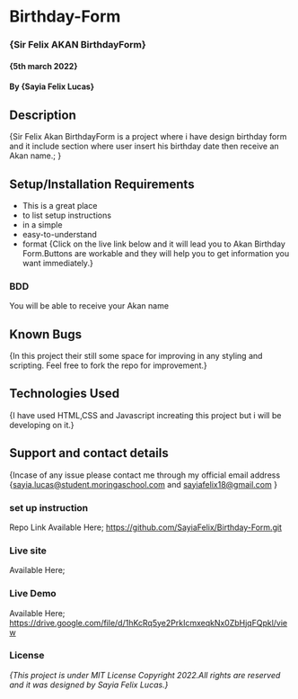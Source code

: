 # Birthday-Form
### {Sir Felix AKAN BirthdayForm}
#### {5th march 2022}
#### By **{Sayia Felix Lucas}**
## Description
{Sir Felix Akan BirthdayForm is a project where i have design birthday form and it include section where user insert his birthday date then receive an Akan name.; 
 }

## Setup/Installation Requirements
* This is a great place
* to list setup instructions
* in a simple
* easy-to-understand
* format
{Click on the live link below and it will lead you to Akan Birthday Form.Buttons are workable and they will help you to get information you want immediately.}
### BDD 
You will be able to receive your Akan name
## Known Bugs
{In this project their still some space for improving in any styling and scripting. Feel free to fork the repo for improvement.}

## Technologies Used
{I have used HTML,CSS and Javascript increating this project but i will be developing on it.}

## Support and contact details
{Incase of any issue please contact me through my official email address {sayia.lucas@student.moringaschool.com  and sayiafelix18@gmail.com }

### set up instruction 
Repo Link Available Here;
https://github.com/SayiaFelix/Birthday-Form.git


### Live site
Available Here;




### Live Demo
Available Here; 
https://drive.google.com/file/d/1hKcRq5ye2PrkIcmxeqkNx0ZbHjqFQpkl/view



### License
*{This project is under MIT License Copyright 2022.All rights are reserved and it was designed by Sayia Felix Lucas.}*
